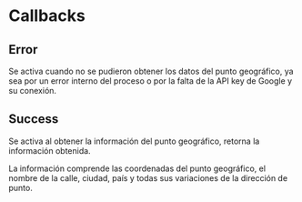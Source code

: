 # Callbacks

## Error

Se activa cuando no se pudieron obtener los datos del punto geográfico, ya sea por un error interno del proceso o por la falta de la API key de Google y su conexión.

## Success

Se activa al obtener la información del punto geográfico, retorna la información obtenida.

La información comprende las coordenadas del punto geográfico, el nombre de la calle, ciudad, país y todas sus variaciones de la dirección de punto.

